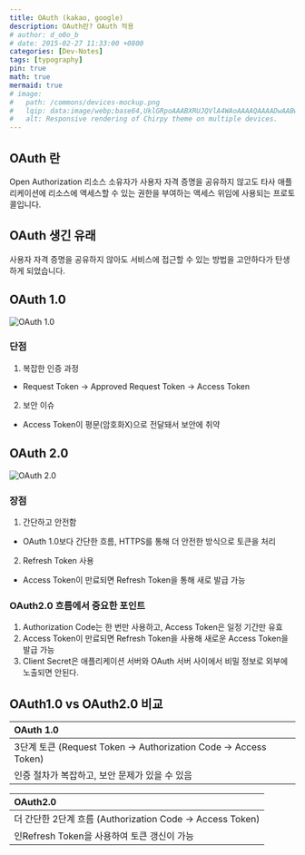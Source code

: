 ```yaml
---
title: OAuth (kakao, google)
description: OAuth란? OAuth 적용
# author: d_o0o_b
# date: 2015-02-27 11:33:00 +0800
categories: [Dev-Notes]
tags: [typography]
pin: true
math: true
mermaid: true
# image:
#   path: /commons/devices-mockup.png
#   lqip: data:image/webp;base64,UklGRpoAAABXRUJQVlA4WAoAAAAQAAAADwAABwAAQUxQSDIAAAARL0AmbZurmr57yyIiqE8oiG0bejIYEQTgqiDA9vqnsUSI6H+oAERp2HZ65qP/VIAWAFZQOCBCAAAA8AEAnQEqEAAIAAVAfCWkAALp8sF8rgRgAP7o9FDvMCkMde9PK7euH5M1m6VWoDXf2FkP3BqV0ZYbO6NA/VFIAAAA
#   alt: Responsive rendering of Chirpy theme on multiple devices.
---
```


## OAuth 란
Open Authorization
리소스 소유자가 사용자 자격 증명을 공유하지 않고도 타사 애플리케이션에 리소스에 액세스할 수 있는 권한을 부여하는 액세스 위임에 사용되는 프로토콜입니다.

## OAuth 생긴 유래
사용자 자격 증명을 공유하지 않아도 서비스에 접근할 수 있는 방법을 고안하다가 탄생하게 되었습니다.

## OAuth 1.0
![OAuth 1.0](https://github.com/user-attachments/assets/135e9bec-1d37-4f9f-bc59-f942730ad0ce)


### 단점
1. 복잡한 인증 과정
  - Request Token -> Approved Request Token -> Access Token

2. 보안 이슈
  - Access Token이 평문(암호화X)으로 전달돼서 보안에 취약


## OAuth 2.0
<!-- OAuth 1.0보다 더 간단하고 직관적입니다. -->
![OAuth 2.0](https://github.com/user-attachments/assets/e371276f-c150-4891-a6b5-767d66597c6f)

### 장점
1. 간단하고 안전함
  - OAuth 1.0보다 간단한 흐름, HTTPS를 통해 더 안전한 방식으로 토큰을 처리

2. Refresh Token 사용
  - Access Token이 만료되면 Refresh Token을 통해 새로 발급 가능


### OAuth2.0 흐름에서 중요한 포인트
1. Authorization Code는 한 번만 사용하고, Access Token은 일정 기간만 유효
2. Access Token이 만료되면 Refresh Token을 사용해 새로운 Access Token을 발급 가능
3. Client Secret은 애플리케이션 서버와 OAuth 서버 사이에서 비밀 정보로 외부에 노출되면 안된다.


## OAuth1.0 vs OAuth2.0 비교

| OAuth 1.0                    |
| :--------------------------- |
| 3단계 토큰 (Request Token → Authorization Code → Access Token)  | 
| 인증 절차가 복잡하고, 보안 문제가 있을 수 있음  | 


| OAuth2.0                   | 
| :--------------------------- |
| 더 간단한 2단계 흐름 (Authorization Code → Access Token)  |
| 인Refresh Token을 사용하여 토큰 갱신이 가능  | 


